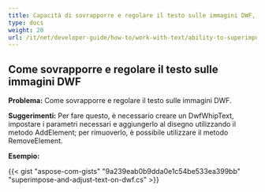 ```yaml
---
title: Capacità di sovrapporre e regolare il testo sulle immagini DWF, consentendo così un certo grado di modifica dell'output di rendering risultante
type: docs
weight: 20
url: /it/net/developer-guide/how-to/work-with-text/ability-to-superimpose-and-adjust-text-on-dwf-images/
---
```


## **Come sovrapporre e regolare il testo sulle immagini DWF**

**Problema:** Come sovrapporre e regolare il testo sulle immagini DWF.

**Suggerimenti:** Per fare questo, è necessario creare un DwfWhipText, impostare i parametri necessari e aggiungerlo al disegno utilizzando il metodo AddElement; per rimuoverlo, è possibile utilizzare il metodo RemoveElement.

**Esempio:**

{{< gist "aspose-com-gists" "9a239eab0b9dda0e1c54be533ea399bb" "superimpose-and-adjust-text-on-dwf.cs" >}}
